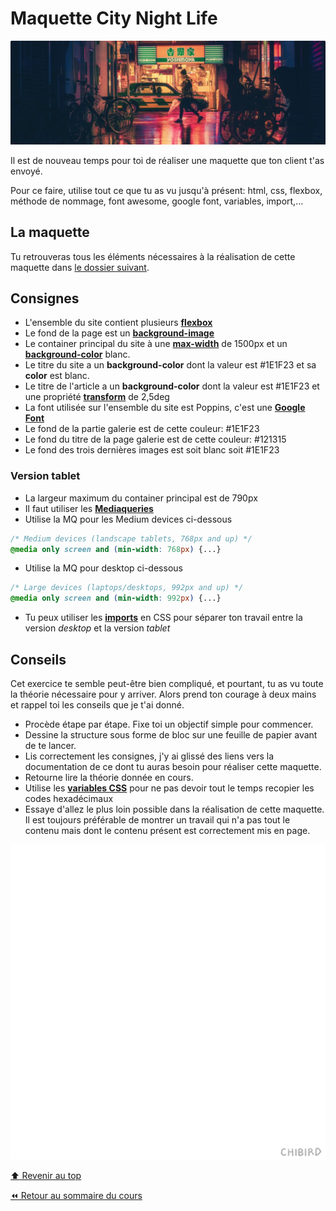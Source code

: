 <!-- omit in toc -->
# Maquette City Night Life

![splash-screen](img/08/splash.png)

Il est de nouveau temps pour toi de réaliser une maquette que ton client t'as envoyé.

Pour ce faire, utilise tout ce que tu as vu jusqu'à présent: html, css, flexbox, méthode de nommage, font awesome, google font, variables, import,...

## La maquette

Tu retrouveras tous les éléments nécessaires à la réalisation de cette maquette dans [le dossier suivant](https://drive.google.com/drive/folders/1BrBLKJwIF9wvsKgQ5brmJexUETOmMQ8e?usp=sharing).

## Consignes

- L'ensemble du site contient plusieurs **[flexbox](https://www.w3schools.com/css/css3_flexbox.asp)**
- Le fond de la page est un **[background-image](https://www.w3schools.com/css/css_background_image.asp)**
- Le container principal du site à une **[max-width](https://www.w3schools.com/cssref/pr_dim_max-width.asp)** de 1500px et un **[background-color](https://www.w3schools.com/cssref/pr_background-color.asp)** blanc.
- Le titre du site a un **background-color** dont la valeur est #1E1F23 et sa **color** est blanc.
- Le titre de l'article a un **background-color** dont la valeur est #1E1F23 et une propriété **[transform](https://www.w3schools.com/cssref/css3_pr_transform.asp)** de 2,5deg
- La font utilisée sur l'ensemble du site est Poppins, c'est une **[Google Font](https://fonts.google.com/)**
- Le fond de la partie galerie est de cette couleur: #1E1F23
- Le fond du titre de la page galerie est de cette couleur: #121315
- Le fond des trois dernières images est soit blanc soit #1E1F23

### Version tablet

- La largeur maximum du container principal est de 790px
- Il faut utiliser les **[Mediaqueries](https://www.w3schools.com/css/css_rwd_mediaqueries.asp)**
- Utilise la MQ pour les Medium devices ci-dessous

```css
/* Medium devices (landscape tablets, 768px and up) */
@media only screen and (min-width: 768px) {...}
```

- Utilise la MQ pour desktop ci-dessous

```css
/* Large devices (laptops/desktops, 992px and up) */
@media only screen and (min-width: 992px) {...}
```

- Tu peux utiliser les **[imports](https://www.w3schools.com/cssref/pr_import_rule.asp)** en CSS pour séparer ton travail entre la version *desktop* et la version *tablet*

## Conseils

Cet exercice te semble peut-être bien compliqué, et pourtant, tu as vu toute la théorie nécessaire pour y arriver. Alors prend ton courage à deux mains et rappel toi les conseils que je t'ai donné.

- Procède étape par étape. Fixe toi un objectif simple pour commencer.
- Dessine la structure sous forme de bloc sur une feuille de papier avant de te lancer.
- Lis correctement les consignes, j'y ai glissé des liens vers la documentation de ce dont tu auras besoin pour réaliser cette maquette.
- Retourne lire la théorie donnée en cours.
- Utilise les **[variables CSS](https://www.w3schools.com/css/css3_variables.asp)** pour ne pas devoir tout le temps recopier les codes hexadécimaux
- Essaye d'allez le plus loin possible dans la réalisation de cette maquette. Il est toujours préférable de montrer un travail qui n'a pas tout le contenu mais dont le contenu présent est correctement mis en page.

![you-can-do-it](img/08/you-can-do-it.gif)

[:arrow_up: Revenir au top](#table-des-matières)

[:rewind: Retour au sommaire du cours](./README.md#table-des-matières)
